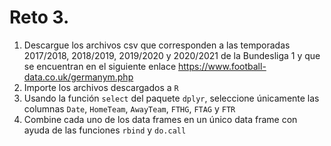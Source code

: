 # Reto 3.

1. Descargue los archivos csv que corresponden a las temporadas 2017/2018, 2018/2019, 2019/2020 y 2020/2021 de la Bundesliga 1 y que se encuentran en el siguiente enlace https://www.football-data.co.uk/germanym.php
2. Importe los archivos descargados a `R`
3. Usando la función `select` del paquete `dplyr`, seleccione únicamente las columnas `Date`, `HomeTeam`, `AwayTeam`, `FTHG`, `FTAG` y `FTR`
4. Combine cada uno de los data frames en un único data frame con ayuda de las funciones `rbind` y `do.call`
